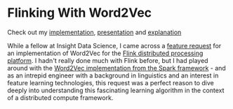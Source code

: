 # Flinking With Word2Vec

Check out my [implementation](https://github.com/kalmanchapman/flink/blob/word2vec/flink-libraries/flink-ml/src/main/scala/org/apache/flink/ml/optimization/ContextEmbedder.scala), [presentation](http://bitly.com/flinkingword2vec) and [explanation](https://kalmanchapman.github.io/flinking) 

While a fellow at Insight Data Science, I came across a [feature request](https://issues.apache.org/jira/browse/FLINK-2094) for an implementation of Word2Vec for the [Flink distributed processing platform](http://flink.apache.org/). I hadn't really done much with Flink before, but I had played around with the [Word2Vec implementation from the Spark framework](http://spark.apache.org/docs/latest/api/scala/index.html#org.apache.spark.mllib.feature.Word2Vec) - and as an intrepid engineer with a background in linguistics and an interest in feature learning technologies, this request was a perfect reason to dive deeply into understanding this fascinating learning algorithm in the context of a distributed compute framework.
